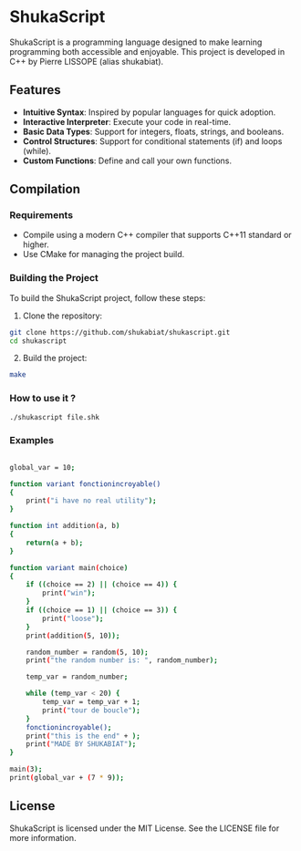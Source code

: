 # ShukaScript

ShukaScript is a programming language designed to make learning programming both accessible and enjoyable. This project is developed in C++ by Pierre LISSOPE (alias shukabiat).

## Features

- **Intuitive Syntax**: Inspired by popular languages for quick adoption.
- **Interactive Interpreter**: Execute your code in real-time.
- **Basic Data Types**: Support for integers, floats, strings, and booleans.
- **Control Structures**: Support for conditional statements (if) and loops (while).
- **Custom Functions**: Define and call your own functions.

## Compilation

### Requirements

- Compile using a modern C++ compiler that supports C++11 standard or higher.
- Use CMake for managing the project build.

### Building the Project

To build the ShukaScript project, follow these steps:

1. Clone the repository:
```bash
git clone https://github.com/shukabiat/shukascript.git
cd shukascript
```
2. Build the project:
```bash
make
```

### How to use it ?

```bash
./shukascript file.shk
```

### Examples

```bash

global_var = 10;

function variant fonctionincroyable()
{
    print("i have no real utility");
}

function int addition(a, b)
{
    return(a + b);
}

function variant main(choice)
{
    if ((choice == 2) || (choice == 4)) {
        print("win");
    }
    if ((choice == 1) || (choice == 3)) {
        print("loose");
    }
    print(addition(5, 10));

    random_number = random(5, 10);
    print("the random number is: ", random_number);

    temp_var = random_number;

    while (temp_var < 20) {
        temp_var = temp_var + 1;
        print("tour de boucle");
    }
    fonctionincroyable();
    print("this is the end" + );
    print("MADE BY SHUKABIAT");
}

main(3);
print(global_var + (7 * 9));
```

## License
ShukaScript is licensed under the MIT License. See the LICENSE file for more information.
